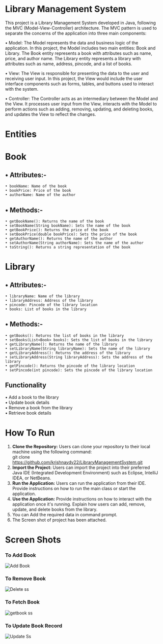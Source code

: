 # Library Management System
This project is a Library Management System developed in Java, following the MVC (Model-View-Controller) architecture. The MVC pattern is used to separate the concerns of the application into three main components:

• Model: The Model represents the data and business logic of the application. In this project, the Model includes two main entities: Book and Library. The Book entity represents a book with attributes such as name, price, and author name. The Library entity represents a library with attributes such as name, address, pincode, and a list of books.

• View: The View is responsible for presenting the data to the user and receiving user input. In this project, the View would include the user interface components such as forms, tables, and buttons used to interact with the system.

• Controller: The Controller acts as an intermediary between the Model and the View. It processes user input from the View, interacts with the Model to perform actions such as adding, removing, updating, and deleting books, and updates the View to reflect the changes.

# Entities
# Book
## • Attributes:-     
    • bookName: Name of the book  
    • bookPrice: Price of the book  
    • authorName: Name of the author  
## • Methods:-  
    • getBookName(): Returns the name of the book  
    • setBookName(String bookName): Sets the name of the book  
    • getBookPrice(): Returns the price of the book  
    • setBookPrice(double bookPrice): Sets the price of the book  
    • getAuthorName(): Returns the name of the author  
    • setAuthorName(String authorName): Sets the name of the author  
    • toString(): Returns a string representation of the book  

# Library  
## • Attributes:-    
    • libraryName: Name of the library    
    • libraryAddress: Address of the library    
    • pincode: Pincode of the library location  
    • books: List of books in the library  
## • Methods:-    
    • getBooks(): Returns the list of books in the library  
    • setBooks(List<Book> books): Sets the list of books in the library  
    • getLibraryName(): Returns the name of the library  
    • setLibraryName(String libraryName): Sets the name of the library  
    • getLibraryAddress(): Returns the address of the library  
    • setLibraryAddress(String libraryAddress): Sets the address of the library  
    • getPincode(): Returns the pincode of the library location  
    • setPincode(int pincode): Sets the pincode of the library location  

  ## Functionality  
  • Add a book to the library  
  • Update book details  
  • Remove a book from the library  
  • Retrieve book details  
# How To Run
 1. **Clone the Repository:** Users can clone your repository to their local machine using the following command:  
     git clone https://github.com/krishnaydv22/LibraryManagementSystem.git
 2. **Import the Project:** Users can import the project into their preferred Java IDE (Integrated Development Environment) such as Eclipse, IntelliJ IDEA, or NetBeans.  
 3. **Run the Application:** Users can run the application from their IDE. Provide instructions on how to run the main class or start the application.
 4. **Use the Application:** Provide instructions on how to interact with the application once it's running. Explain how users can add, remove, update, and delete books from the library.
 5. You can Add the required data in command prompt.
 6. The Screen shot of project has been attached.


  
  # Screen Shots
  ### To Add Book  
  ![Add Book](https://github.com/krishnaydv22/Library-Management-System/assets/78638214/4b15fe1a-c427-4123-acd1-282f67d6c5e8)  
  ### To Remove Book
  ![Delete ss](https://github.com/krishnaydv22/Library-Management-System/assets/78638214/7144081d-71e7-4179-a7d8-701ebc8d054c) 
  ### To Fetch Book
![getbook ss](https://github.com/krishnaydv22/Library-Management-System/assets/78638214/1f6db0e3-1039-49cc-915e-045b2acefedc)  
### To Update Book Record
![Update Ss](https://github.com/krishnaydv22/Library-Management-System/assets/78638214/e2e49d41-2870-4a66-9136-792d0cfaeefb)  

  

  
  

